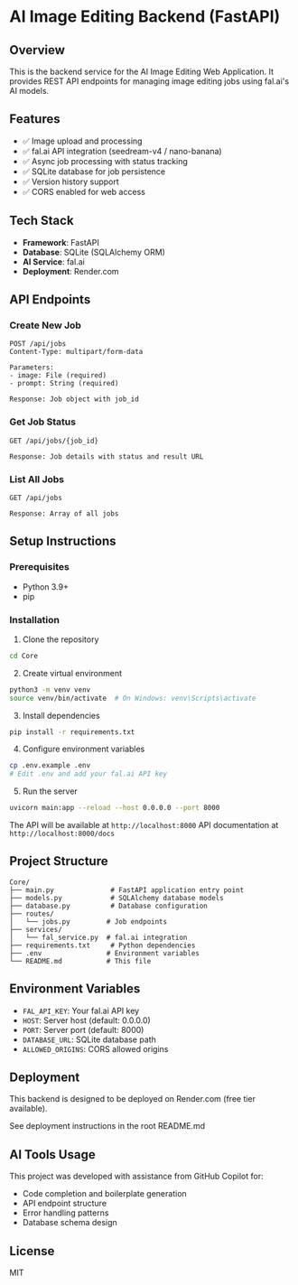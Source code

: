 # AI Image Editing Backend (FastAPI)

## Overview
This is the backend service for the AI Image Editing Web Application. It provides REST API endpoints for managing image editing jobs using fal.ai's AI models.

## Features
- ✅ Image upload and processing
- ✅ fal.ai API integration (seedream-v4 / nano-banana)
- ✅ Async job processing with status tracking
- ✅ SQLite database for job persistence
- ✅ Version history support
- ✅ CORS enabled for web access

## Tech Stack
- **Framework**: FastAPI
- **Database**: SQLite (SQLAlchemy ORM)
- **AI Service**: fal.ai
- **Deployment**: Render.com

## API Endpoints

### Create New Job
```
POST /api/jobs
Content-Type: multipart/form-data

Parameters:
- image: File (required)
- prompt: String (required)

Response: Job object with job_id
```

### Get Job Status
```
GET /api/jobs/{job_id}

Response: Job details with status and result URL
```

### List All Jobs
```
GET /api/jobs

Response: Array of all jobs
```

## Setup Instructions

### Prerequisites
- Python 3.9+
- pip

### Installation

1. Clone the repository
```bash
cd Core
```

2. Create virtual environment
```bash
python3 -m venv venv
source venv/bin/activate  # On Windows: venv\Scripts\activate
```

3. Install dependencies
```bash
pip install -r requirements.txt
```

4. Configure environment variables
```bash
cp .env.example .env
# Edit .env and add your fal.ai API key
```

5. Run the server
```bash
uvicorn main:app --reload --host 0.0.0.0 --port 8000
```

The API will be available at `http://localhost:8000`
API documentation at `http://localhost:8000/docs`

## Project Structure
```
Core/
├── main.py              # FastAPI application entry point
├── models.py            # SQLAlchemy database models
├── database.py          # Database configuration
├── routes/
│   └── jobs.py         # Job endpoints
├── services/
│   └── fal_service.py  # fal.ai integration
├── requirements.txt     # Python dependencies
├── .env                # Environment variables
└── README.md           # This file
```

## Environment Variables
- `FAL_API_KEY`: Your fal.ai API key
- `HOST`: Server host (default: 0.0.0.0)
- `PORT`: Server port (default: 8000)
- `DATABASE_URL`: SQLite database path
- `ALLOWED_ORIGINS`: CORS allowed origins

## Deployment
This backend is designed to be deployed on Render.com (free tier available).

See deployment instructions in the root README.md

## AI Tools Usage
This project was developed with assistance from GitHub Copilot for:
- Code completion and boilerplate generation
- API endpoint structure
- Error handling patterns
- Database schema design

## License
MIT
